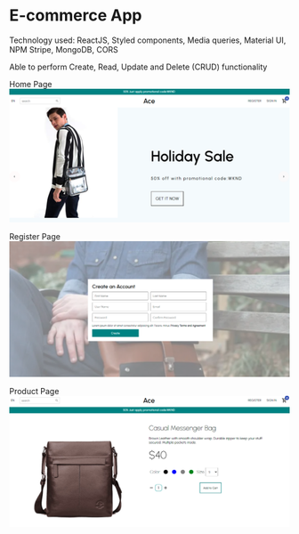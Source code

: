 # E-commerce App

Technology used: ReactJS, Styled components, Media queries, Material UI, NPM Stripe, MongoDB, CORS

Able to perform Create, Read, Update and Delete (CRUD) functionality

Home Page
![alt text](https://github.com/AbrahamTesla/eCommerceApp/blob/master/src/Image/HomePage.png)

Register Page
![alt text](https://github.com/AbrahamTesla/eCommerceApp/blob/master/src/Image/RegisterPage.png)

Product Page
![alt text](https://github.com/AbrahamTesla/eCommerceApp/blob/master/src/Image/ProductPage.png)

